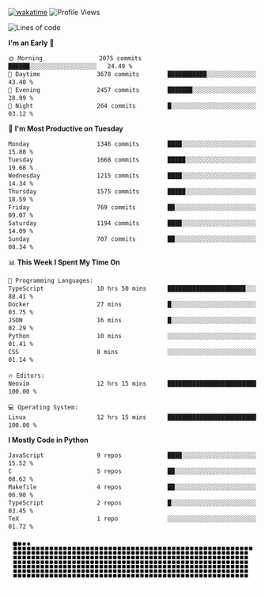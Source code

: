[![wakatime](https://wakatime.com/badge/user/b920b284-3cde-4cd4-b72e-f7f22d050b16.svg)](https://wakatime.com/@b920b284-3cde-4cd4-b72e-f7f22d050b16)
![Profile Views](http://img.shields.io/badge/Profile%20Views-4586-blue)
<!--START_SECTION:waka-->
![Lines of code](https://img.shields.io/badge/From%20Hello%20World%20I%27ve%20Written-6.6%20million%20lines%20of%20code-blue)

**I'm an Early 🐤** 

```text
🌞 Morning                2075 commits        ██████░░░░░░░░░░░░░░░░░░░   24.49 % 
🌆 Daytime                3678 commits        ███████████░░░░░░░░░░░░░░   43.40 % 
🌃 Evening                2457 commits        ███████░░░░░░░░░░░░░░░░░░   28.99 % 
🌙 Night                  264 commits         █░░░░░░░░░░░░░░░░░░░░░░░░   03.12 % 
```
📅 **I'm Most Productive on Tuesday** 

```text
Monday                   1346 commits        ████░░░░░░░░░░░░░░░░░░░░░   15.88 % 
Tuesday                  1668 commits        █████░░░░░░░░░░░░░░░░░░░░   19.68 % 
Wednesday                1215 commits        ████░░░░░░░░░░░░░░░░░░░░░   14.34 % 
Thursday                 1575 commits        █████░░░░░░░░░░░░░░░░░░░░   18.59 % 
Friday                   769 commits         ██░░░░░░░░░░░░░░░░░░░░░░░   09.07 % 
Saturday                 1194 commits        ████░░░░░░░░░░░░░░░░░░░░░   14.09 % 
Sunday                   707 commits         ██░░░░░░░░░░░░░░░░░░░░░░░   08.34 % 
```


📊 **This Week I Spent My Time On** 

```text
💬 Programming Languages: 
TypeScript               10 hrs 50 mins      ██████████████████████░░░   88.41 % 
Docker                   27 mins             █░░░░░░░░░░░░░░░░░░░░░░░░   03.75 % 
JSON                     16 mins             █░░░░░░░░░░░░░░░░░░░░░░░░   02.29 % 
Python                   10 mins             ░░░░░░░░░░░░░░░░░░░░░░░░░   01.41 % 
CSS                      8 mins              ░░░░░░░░░░░░░░░░░░░░░░░░░   01.14 % 

🔥 Editors: 
Neovim                   12 hrs 15 mins      █████████████████████████   100.00 % 

💻 Operating System: 
Linux                    12 hrs 15 mins      █████████████████████████   100.00 % 
```

**I Mostly Code in Python** 

```text
JavaScript               9 repos             ████░░░░░░░░░░░░░░░░░░░░░   15.52 % 
C                        5 repos             ██░░░░░░░░░░░░░░░░░░░░░░░   08.62 % 
Makefile                 4 repos             ██░░░░░░░░░░░░░░░░░░░░░░░   06.90 % 
TypeScript               2 repos             █░░░░░░░░░░░░░░░░░░░░░░░░   03.45 % 
TeX                      1 repo              ░░░░░░░░░░░░░░░░░░░░░░░░░   01.72 % 
```




<!--END_SECTION:waka-->
![Snake animation](https://raw.githubusercontent.com/timmypidashev/timmypidashev/main/commits.svg)
